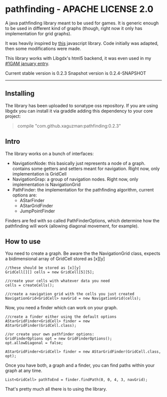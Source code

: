 pathfinding - APACHE LICENSE 2.0
==========

<p>
A java pathfinding library meant to be used for games.
It is generic enough to be used in different kind of graphs (though, right now it only has implementation for grid graphs).

It was heavily inspired by [this](https://github.com/qiao/PathFinding.js/ "Pathfinding.js") javascript library. Code initially was adapted, then
some modifications were made.

This library works with Libgdx's html5 backend, it was even used in my [#1GAM january entry](https://github.com/xaguzman/shiftingislands/ "Shifting Islands Source").

Current stable version is 0.2.3
Snapshot version is 0.2.4-SNAPSHOT
__________

## Installing
The library has been uploaded to sonatype oss repository.
If you are using libgdx you can install it via graddle adding this dependency to your core project:

>	compile "com.github.xaguzman:pathfinding:0.2.3"

## Intro
The library works on a bunch of interfaces:
* NavigationNode: this basically just represents a node of a graph. contains some getters and setters meant for navigation. Right now, only implementation is GridCell
* NavigationGrap: a group of navigation nodes. Right now, only implementation is NavigationGrid
* PathFinder: the implementation for the pathfinding algorithm, current options are:
	* AStarFinder
	* AStarGridFinder
	* JumpPointFinder

Finders are fed with so called PathFinderOptions, which determine how the pathfinding will work (allowing diagonal movement, for example).

## How to use
You need to create a graph.
Be aware the the NavigationGrid class, expects a bidimensional array of GridCell stored as [x][y]

	//these should be stored as [x][y]
	GridCell[][] cells = new GridCell[5][5];
	
	//create your cells with whatever data you need
	cells = createCells();
	
	//create a navigation grid with the cells you just created
	NavigationGrid<GridCell> navGrid = new NavigationGrid(cells);

Now, you need a finder which can work on your graph.

	//create a finder either using the default options
	AStarGridFinder<GridCell> finder = new AStarGridFinder(GridCell.class);
	
	//or create your own pathfinder options:
	GridFinderOptions opt = new GridFinderOptions();
	opt.allowDiagonal = false;
	
	AStarGridFinder<GridCell> finder = new AStarGridFinder(GridCell.class, opt);

Once you have both, a graph and a finder, you can find paths within your graph at any time.

	List<GridCell> pathToEnd = finder.findPath(0, 0, 4, 3, navGrid);
	
That's pretty much all there is to using the library.




